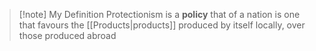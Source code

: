 >[!note] My Definition
Protectionism is a **policy** that of a nation is one that favours the [[Products|products]] produced by itself locally, over those produced abroad

